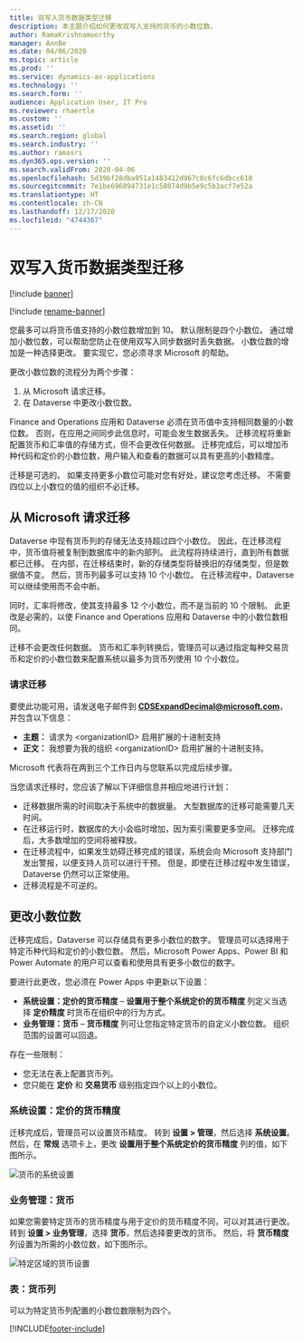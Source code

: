 ```yaml
---
title: 双写入货币数据类型迁移
description: 本主题介绍如何更改双写入支持的货币的小数位数。
author: RamaKrishnamoorthy
manager: AnnBe
ms.date: 04/06/2020
ms.topic: article
ms.prod: ''
ms.service: dynamics-ax-applications
ms.technology: ''
ms.search.form: ''
audience: Application User, IT Pro
ms.reviewer: rhaertle
ms.custom: ''
ms.assetid: ''
ms.search.region: global
ms.search.industry: ''
ms.author: ramasri
ms.dyn365.ops.version: ''
ms.search.validFrom: 2020-04-06
ms.openlocfilehash: 5d39bf28dba951a1483412d967c8c6fc6dbcc610
ms.sourcegitcommit: 7e1be696894731e1c58074d9b5e9c5b3acf7e52a
ms.translationtype: HT
ms.contentlocale: zh-CN
ms.lasthandoff: 12/17/2020
ms.locfileid: "4744367"
---
```

# <a name="currency-data-type-migration-for-dual-write"></a>双写入货币数据类型迁移

[!include [banner](../../includes/banner.md)]

[!include [rename-banner](~/includes/cc-data-platform-banner.md)]

您最多可以将货币值支持的小数位数增加到 10。 默认限制是四个小数位。 通过增加小数位数，可以帮助您防止在使用双写入同步数据时丢失数据。 小数位数的增加是一种选择更改。 要实现它，您必须寻求 Microsoft 的帮助。

更改小数位数的流程分为两个步骤：

1. 从 Microsoft 请求迁移。
2. 在 Dataverse 中更改小数位数。

Finance and Operations 应用和 Dataverse 必须在货币值中支持相同数量的小数位数。 否则，在应用之间同步此信息时，可能会发生数据丢失。 迁移流程将重新配置货币和汇率值的存储方式，但不会更改任何数据。 迁移完成后，可以增加币种代码和定价的小数位数，用户输入和查看的数据可以具有更高的小数精度。

迁移是可选的。 如果支持更多小数位可能对您有好处，建议您考虑迁移。 不需要四位以上小数位的值的组织不必迁移。

## <a name="requesting-migration-from-microsoft"></a>从 Microsoft 请求迁移

Dataverse 中现有货币列的存储无法支持超过四个小数位。 因此，在迁移流程中，货币值将被复制到数据库中的新内部列。 此流程将持续进行，直到所有数据都已迁移。 在内部，在迁移结束时，新的存储类型将替换旧的存储类型，但是数据值不变。 然后，货币列最多可以支持 10 个小数位。 在迁移流程中，Dataverse 可以继续使用而不会中断。

同时，汇率将修改，使其支持最多 12 个小数位，而不是当前的 10 个限制。 此更改是必需的，以使 Finance and Operations 应用和 Dataverse 中的小数位数相同。

迁移不会更改任何数据。 货币和汇率列转换后，管理员可以通过指定每种交易货币和定价的小数位数来配置系统以最多为货币列使用 10 个小数位。

### <a name="request-a-migration"></a>请求迁移

要使此功能可用，请发送电子邮件到 **CDSExpandDecimal@microsoft.com**，并包含以下信息：

+ **主题：** 请求为 \<organizationID\> 启用扩展的十进制支持
+ **正文：** 我想要为我的组织 \<organizationID\> 启用扩展的十进制支持。

Microsoft 代表将在两到三个工作日内与您联系以完成后续步骤。

当您请求迁移时，您应该了解以下详细信息并相应地进行计划：

+ 迁移数据所需的时间取决于系统中的数据量。 大型数据库的迁移可能需要几天时间。
+ 在迁移运行时，数据库的大小会临时增加，因为索引需要更多空间。 迁移完成后，大多数增加的空间将被释放。
+ 在迁移流程中，如果发生妨碍迁移完成的错误，系统会向 Microsoft 支持部门发出警报，以便支持人员可以进行干预。 但是，即使在迁移过程中发生错误，Dataverse 仍然可以正常使用。
+ 迁移流程是不可逆的。

## <a name="changing-the-number-of-decimal-places"></a>更改小数位数

迁移完成后，Dataverse 可以存储具有更多小数位的数字。 管理员可以选择用于特定币种代码和定价的小数位数。 然后，Microsoft Power Apps、Power BI 和 Power Automate 的用户可以查看和使用具有更多小数位的数字。

要进行此更改，您必须在 Power Apps 中更新以下设置：

+ **系统设置：定价的货币精度** – **设置用于整个系统定价的货币精度** 列定义当选择 **定价精度** 时货币在组织中的行为方式。
+ **业务管理：货币** – **货币精度** 列可让您指定特定货币的自定义小数位数。 组织范围的设置可以回退。

存在一些限制：

+ 您无法在表上配置货币列。
+ 您只能在 **定价** 和 **交易货币** 级别指定四个以上的小数位。

### <a name="system-settings-currency-precision-for-pricing"></a>系统设置：定价的货币精度

迁移完成后，管理员可以设置货币精度。 转到 **设置 \> 管理**，然后选择 **系统设置**。 然后，在 **常规** 选项卡上，更改 **设置用于整个系统定价的货币精度** 列的值，如下图所示。

![货币的系统设置](media/currency-system-settings.png)

### <a name="business-management-currencies"></a>业务管理：货币

如果您需要特定货币的货币精度与用于定价的货币精度不同，可以对其进行更改。 转到 **设置 \> 业务管理**，选择 **货币**，然后选择要更改的货币。 然后，将 **货币精度** 列设置为所需的小数位数，如下图所示。

![特定区域的货币设置](media/specific-currency.png)

### <a name="tables-currency-column"></a>表：货币列

可以为特定货币列配置的小数位数限制为四个。


[!INCLUDE[footer-include](../../../../includes/footer-banner.md)]
